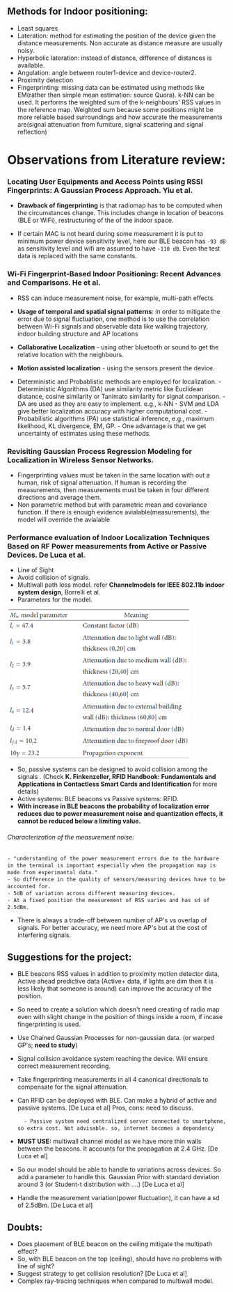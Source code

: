 ## Methods for Indoor positioning:
- Least squares
- Lateration: method for estimating the position of the device given the distance measurements. Non accurate as distance measure are usually noisy.
- Hyperbolic lateration: instead of distance, difference of distances is available.
- Angulation: angle between router1-device and device-router2. 
- Proximity detection
- Fingerprinting: missing data can be estimated using methods like EM(rather than simple mean estimation: source Quora). k-NN can be used. It performs the weighted sum of the k-neighbours' RSS values in the reference map. Weighted sum because some positions might be more reliable based surroundings and how accurate the measurements are(signal attenuation from furniture, signal scattering and signal reflection) 

# Observations from Literature review:
### Locating User Equipments and Access Points using RSSI Fingerprints: A Gaussian Process Approach. Yiu et al.

- **Drawback of fingerprinting** is that radiomap has to be computed when the circumstances change. This includes change in location of beacons (BLE or WiFi), restructuring of the of the indoor space. 

- If certain MAC is not heard during some measurement it is put to minimum power device sensitivity level, here our BLE beacon has `-93 dB` as sensitivity level and wifi are assumed to have `-110 dB`. Even the test data is replaced with the same constants.

### Wi-Fi Fingerprint-Based Indoor Positioning: Recent Advances and Comparisons. He et al.

- RSS can induce measurement noise, for example, multi-path effects.

- **Usage of temporal and spatial signal patterns**: in order to mitigate the error due to signal fluctuation, one method is to use the correlation between Wi-Fi signals and observable data like walking trajectory, indoor building structure and AP locations

- **Collaborative Localization** - using other bluetooth or sound to get the relative location with the neighbours.

- **Motion assisted localization** - using the sensors present the device.

- Deterministic and Probablistic methods are employed for localization.
      - Deterministic Algorithms (DA) use similarity metric like Euclidean distance, cosine similarity or Tanimato similarity for signal comparison.
      - DA are used as they are easy to implement. e.g., k-NN
      - SVM and LDA give better localization accuracy with higher computational cost.
      - Probabilistic algorithms (PA) use statistical inference, e.g., maximum likelihood, KL divergence, EM, GP.
      - One advantage is that we get uncertainty of estimates using these methods.
      
### Revisiting Gaussian Process Regression Modeling for Localization in Wireless Sensor Networks.

- Fingerprinting values must be taken in the same location with out a human, risk of signal attenuation. If human is recording the measurements, then measurements must be taken in four different directions and average them.
- Non parametric method but with parametric mean and covariance function. If there is enough evidence avialable(measurements), the model will override the avialable 

### Performance evaluation of Indoor Localization Techniques Based on RF Power measurements from Active or Passive Devices. De Luca et al.
- Line of Sight
- Avoid collision of signals. 
- Multiwall path loss model. refer **Channelmodels for IEEE 802.11b indoor system design**, Borrelli et al.
- Parameters for the model.

![multi-wall-path-loss](image/multiwall-model-parameters.png)

- So, passive systems can be designed to avoid collision among the signals . (Check **K. Finkenzeller, RFID Handbook: Fundamentals and Applications in Contactless Smart Cards and Identification** for more details)
- Active systems: BLE beacons vs Passive systems: RFID.
- **With increase in BLE beacons the probability of localization error reduces due to power measurement noise and quantization effects, it cannot be reduced below a limiting value.**

###### Characterization of the measurement noise:
	- "understanding of the power measurement errors due to the hardware in the terminal is important especially when the propagation map is made from experimantal data."
	- So difference in the quality of sensors/measuring devices have to be accounted for.
	- 5dB of variation across different measuring devices. 
	- At a fixed position the measurement of RSS varies and has sd of 2.5dBm.

- There is always a trade-off between number of AP's vs overlap of signals. For better accuracy, we need more AP's but at the cost of interfering signals.

## Suggestions for the project:
- BLE beacons RSS values in addition to proximity motion detector data, Active ahead predictive data (Active+ data, if lights are dim then it is less likely that someone is around) can improve the accuracy of the position.
- So need to create a solution which doesn't need creating of radio map even with slight change in the position of things inside a room, if incase fingerprinting is used.
- Use Chained Gaussian Processes for non-gaussian data. (or warped GP's; **need to study**)
- Signal collision avoidance system reaching the device. Will ensure correct measurement recording.
- Take fingerprinting measurements in all 4 canonical directionals to compensate for the signal attenuation.
- Can RFID can be deployed with BLE. Can make a hybrid of active and passive systems. [De Luca et al] Pros, cons: need to discuss.
 		
 		- Passive system need centralized server connected to smartphone, so extra cost. Not advisable. so, internet becomes a dependency
- **MUST USE:** multiwall channel model as we have more thin walls between the beacons. It accounts for the propagation at 2.4 GHz. [De Luca et al]
- So our model should be able to handle to variations across devices. So add a parameter to handle this. Gaussian Prior with standard deviation around 3 (or Student-t distribution with ....) [De Luca et al]
- Handle the measurement variation(power fluctuation), it can have a sd of 2.5dBm. [De Luca et al]


## Doubts:
- Does placement of BLE beacon on the ceiling mitigate the multipath effect?
- So, with BLE beacon on the top (ceiling), should have no problems with line of sight?
- Suggest strategy to get collision resolution? [De Luca et al]
- Complex ray-tracing techniques when compared to multiwall model. 



